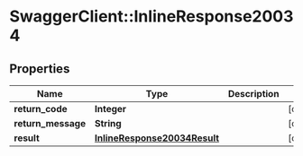 # SwaggerClient::InlineResponse20034

## Properties
Name | Type | Description | Notes
------------ | ------------- | ------------- | -------------
**return_code** | **Integer** |  | [optional] 
**return_message** | **String** |  | [optional] 
**result** | [**InlineResponse20034Result**](InlineResponse20034Result.md) |  | [optional] 


